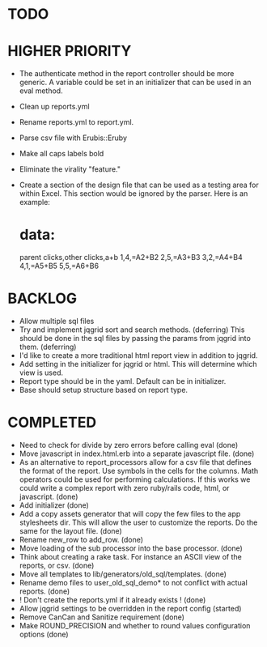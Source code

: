 # TODO

# HIGHER PRIORITY
* The authenticate method in the report controller should be more generic. A variable could be set 
  in an initializer that can be used in an eval method.
* Clean up reports.yml
* Rename reports.yml to report.yml.
* Parse csv file with Erubis::Eruby
* Make all caps labels bold
* Eliminate the virality "feature."
* Create a section of the design file that can be used as a testing area for within Excel.
  This section would be ignored by the parser. Here is an example: 

  # data:
  parent clicks,other clicks,a+b
  1,4,=A2+B2
  2,5,=A3+B3
  3,2,=A4+B4
  4,1,=A5+B5
  5,5,=A6+B6

# BACKLOG

* Allow multiple sql files
* Try and implement jqgrid sort and search methods. (deferring)
  This should be done in the sql files by passing the params from jqgrid into them. (deferring)
* I'd like to create a more traditional html report view in addition to jqgrid.
* Add setting in the initializer for jqgrid or html. This will determine which view is used.
* Report type should be in the yaml. Default can be in initializer.
* Base should setup structure based on report type.

# COMPLETED

* Need to check for divide by zero errors before calling eval (done)
* Move javascript in index.html.erb into a separate javascript file. (done)
* As an alternative to report_processors allow for a csv file that defines the format of the report.
  Use symbols in the cells for the columns. Math operators could be used for performing calculations.
  If this works we could write a complex report with zero ruby/rails code, html, or javascript. (done)  
* Add initializer (done)
* Add a copy assets generator that will copy the few files to the app stylesheets dir. This will 
  allow the user to customize the reports. Do the same for the layout file. (done)
* Rename new_row to add_row. (done)
* Move loading of the sub processor into the base processor. (done)
* Think about creating a rake task. For instance an ASCII view of the reports, or csv. (done)
* Move all templates to lib/generators/old_sql/templates. (done)
* Rename demo files to user_old_sql_demo* to not conflict with actual reports. (done)
* ! Don't create the reports.yml if it already exists ! (done)
* Allow jqgrid settings to be overridden in the report config (started)
* Remove CanCan and Sanitize requirement (done)
* Make ROUND_PRECISION and whether to round values configuration options (done)
